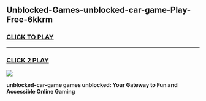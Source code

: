 
## Unblocked-Games-unblocked-car-game-Play-Free-6kkrm
<h3>
<a href="https://premium76.site?title=unblocked-car-game&ref=20A">CLICK TO PLAY</a></h3>
<hr>

<h3>
<a href="https://premium76.site?title=unblocked-car-game&ref=20A">CLICK 2 PLAY</a>
  
</h3>

<a href="https://premium76.site?title=unblocked-car-game&ref=20A"><img src="https://clearcache.store/games.png"></a>


**unblocked-car-game games unblocked: Your Gateway to Fun and Accessible Online Gaming**
